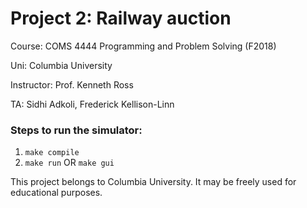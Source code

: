 # Project 2: Railway auction
Course: COMS 4444 Programming and Problem Solving (F2018)

Uni: Columbia University

Instructor: Prof. Kenneth Ross

TA: Sidhi Adkoli, Frederick Kellison-Linn

### Steps to run the simulator:
1. `make compile`
2. `make run` OR `make gui`


This project belongs to Columbia University. It may be freely used for educational purposes.
